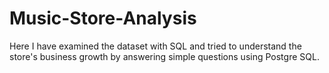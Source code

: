 # Music-Store-Analysis
Here I have examined the dataset with SQL and tried to understand the store's business growth by answering simple questions using Postgre SQL.
